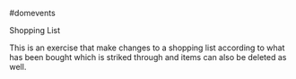 #domevents

Shopping List

This is an exercise that make changes to a shopping list according to what has been bought which is striked through and items can also be deleted as well.
